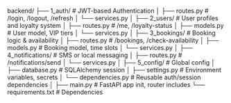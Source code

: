 backend/
├── 1_auth/                    # JWT-based Authentication
│   ├── routes.py              # /login, /logout, /refresh
│   └── services.py
│
├── 2_users/                  # User profiles and loyalty system
│   ├── routes.py             # /me, /loyalty-status
│   ├── models.py             # User model, VIP tiers
│   └── services.py
│
├── 3_bookings/               # Booking logic & availability
│   ├── routes.py             # /bookings, /check-availability
│   ├── models.py             # Booking model, time slots
│   └── services.py
│
├── 4_notifications/          # SMS or local messaging
│   ├── routes.py             # /notifications/send
│   └── services.py
│
├── 5_config/                 # Global config
│   ├── database.py           # SQLAlchemy session
│   ├── settings.py           # Environment variables, secrets
│   └── dependencies.py       # Reusable auth/session dependencies
│
├── main.py                   # FastAPI app init, router includes
└── requirements.txt          # Dependencies
